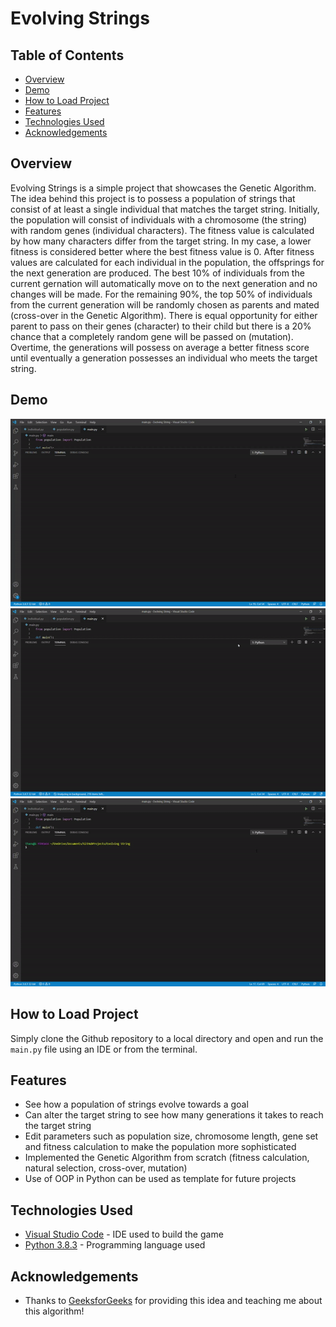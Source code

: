 # Evolving Strings

## Table of Contents

- [Overview](#Overview)
- [Demo](#Demo)
- [How to Load Project](#how-to-load-project)
- [Features](#Features)
- [Technologies Used](#technologies-used)
- [Acknowledgements](#acknowledgements)

## Overview

Evolving Strings is a simple project that showcases the Genetic Algorithm. The idea behind this project is to possess a population of strings that consist of at least a single individual that matches the target string. Initially, the population will consist of individuals with a chromosome (the string) with random genes (individual characters). The fitness value is calculated by how many characters differ from the target string. In my case, a lower fitness is considered better where the best fitness value is 0. After fitness values are calculated for each individual in the population, the offsprings for the next generation are produced. The best 10% of individuals from the current gernation will automatically move on to the next generation and no changes will be made. For the remaining 90%, the top 50% of individuals from the current generation will be randomly chosen as parents and mated (cross-over in the Genetic Algorithm). There is equal opportunity for either parent to pass on their genes (character) to their child but there is a 20% chance that a completely random gene will be passed on (mutation). Overtime, the generations will possess on average a better fitness score until eventually a generation possesses an individual who meets the target string.

## Demo

<img src="gifs/1.gif?raw=true"/> <img src="gifs/2.gif?raw=true"/> <img src="gifs/3.gif?raw=true"/>

## How to Load Project

Simply clone the Github repository to a local directory and open and run the `main.py` file using an IDE or from the terminal.

## Features

- See how a population of strings evolve towards a goal 
- Can alter the target string to see how many generations it takes to reach the target string
- Edit parameters such as population size, chromosome length, gene set and fitness calculation to make the population more sophisticated
- Implemented the Genetic Algorithm from scratch (fitness calculation, natural selection, cross-over, mutation)
- Use of OOP in Python can be used as template for future projects

## Technologies Used

- [Visual Studio Code](https://code.visualstudio.com/) - IDE used to build the game
- [Python 3.8.3](https://www.python.org/downloads/) - Programming language used

## Acknowledgements

- Thanks to [GeeksforGeeks](https://www.geeksforgeeks.org/genetic-algorithms/) for providing this idea and teaching me about this algorithm!
